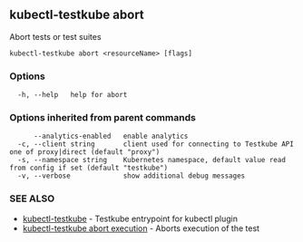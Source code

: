 ## kubectl-testkube abort

Abort tests or test suites

```
kubectl-testkube abort <resourceName> [flags]
```

### Options

```
  -h, --help   help for abort
```

### Options inherited from parent commands

```
      --analytics-enabled   enable analytics
  -c, --client string       client used for connecting to Testkube API one of proxy|direct (default "proxy")
  -s, --namespace string    Kubernetes namespace, default value read from config if set (default "testkube")
  -v, --verbose             show additional debug messages
```

### SEE ALSO

* [kubectl-testkube](kubectl-testkube.md)	 - Testkube entrypoint for kubectl plugin
* [kubectl-testkube abort execution](kubectl-testkube_abort_execution.md)	 - Aborts execution of the test

